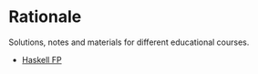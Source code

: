 # Rationale

Solutions, notes and materials for different educational courses.

- [Haskell FP](Haskell/Stepik/README.md)
